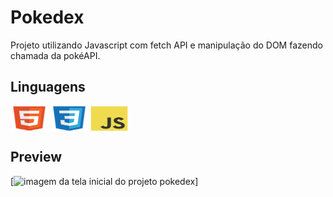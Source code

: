 # Pokedex

Projeto utilizando Javascript com fetch API e manipulação do DOM fazendo chamada da pokéAPI.

## Linguagens

<div>
    <img align='center' height='40' width='60' title='HTML5' alt='html5' src='https://github.com/devicons/devicon/blob/master/icons/html5/html5-original.svg' />
    <img align='center' height='40' width='60' title='CSS3' alt='css3' src='https://github.com/devicons/devicon/blob/master/icons/css3/css3-original.svg' />
    <img align='center' height='40' width='60' title='javascript' alt='javascript' src='https://github.com/devicons/devicon/blob/master/icons/javascript/javascript-original.svg' />
</div> 


## Preview 

[<img src="./assets/img/pokedex.gif" alt="imagem da tela inicial do projeto pokedex">]





